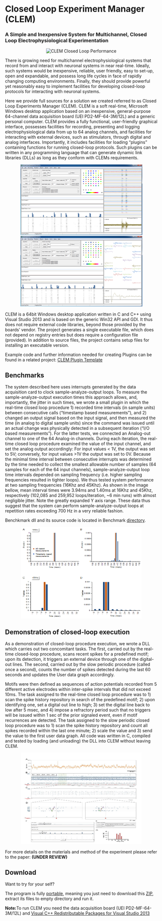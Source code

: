 # Closed Loop Experiment Manager (CLEM)
### A Simple and Inexpensive System for Multichannel, Closed Loop Electrophysiological Experimentation

<p align="middle">
<img src="https://github.com/Hananel-Hazan/CLEM/blob/master/Screenshots/CLEM%20-%20Demonstration CLEM.gif" alt="CLEM Closed Loop Performance" width="600" height="400">
</p>

<p>There is growing need for multichannel electrophysiological systems that record from and interact with neuronal systems in near real-time. Ideally, such systems would be inexpensive, reliable, user friendly, easy to set-up, open and expandable, and possess long life cycles in face of rapidly changing computing environments. Finally, they should provide powerful yet reasonably easy to implement facilities for developing closed-loop protocols for interacting with neuronal systems. </p>
<p>Here we provide full sources for a solution we created referred to as Closed Loop Experiments Manager (CLEM). CLEM is a soft real-time, Microsoft Windows desktop application based on an inexpensive, general-purpose 64-channel data acquisition board (UEI PD2-MF-64-3M/12L) and a generic personal computer. CLEM provides a fully functional, user-friendly graphical interface, possesses facilities for recording, presenting and logging electrophysiological data from up to 64 analog channels, and facilities for interacting with external devices, such as stimulators, through digital and analog interfaces. Importantly, it includes facilities for loading “plugins” containing functions for running closed-loop protocols. Such plugins can be written in any programming language that can generate dynamic link libraries (DLLs) as long as they conform with CLEMs requirements.</p>

<p align="middle">
<img src="https://github.com/Hananel-Hazan/CLEM/blob/master/Screenshots/CLEM%20GUI%20a.png" alt="CLEM"  width="403" height="232"> <img src="https://github.com/Hananel-Hazan/CLEM/blob/master/Screenshots/CLEM%20GUI%20b.png" alt="CLEM"  width="403" height="232">
</p>

<p>CLEM is a 64bit Windows desktop application written in C and C++ using Visual Studio 2013 and is based on the generic Win32 API and GDI. It thus does not require external code libraries, beyond those provided by the boards’ vendor.  The project generates a single executable file, which does not depend on registry entries but does require a configuration file (provided).
In addition to source files, the project contains setup files for installing an executable version.</p>
<p>Example code and further information needed for creating Plugins can be found in a related project:
<a href="https://github.com/Hananel-Hazan/CLEM-Plugin-Template">CLEM Plugin Template</a></p>

## Benchmarks
<p>The system described here uses interrupts generated by the data acquisition card to clock sample-analyze-output loops. To measure the sample-analyze-output execution times this approach allows, and, importantly, the jitter in such times, we wrote a small plugin in which the real-time closed loop procedure 1) recorded time intervals (in sample units) between consecutive calls (“timestamp based measurements”), and 2) changed an output signal based on the input signal, and then measured the time (in analog to digital sample units) since the command was issued until an actual change was physically detected in a subsequent iteration (“I/O based measurements”). For the latter tests, we connected an Analog-out channel to one of the 64 Analog-in channels. During each iteration, the real-time closed loop procedure examined the value of the input channel, and set the analog output accordingly: For input values < 1V, the output was set to 5V; conversely, for input values >1V the output was set to 0V.  Because the minimal time interval between consecutive interrupts was determined by the time needed to collect the smallest allowable number of samples (64 samples for each of the 64 input channels), sample-analyze-output loop time intervals depended on sampling frequency (i.e. higher sampling frequencies resulted in tighter loops). We thus tested system performance at two sampling frequencies (16Khz and 45Khz). As shown in the image bellow, mean interval times were 3.94ms and 1.40ms at 16Khz and 45Khz, respectively (102,085 and 259,952 loops/iteration, ~6 min runs) with almost negligible jitter. Note the greatly expanded Y axis range. These data thus suggest that the system can perform sample-analyze-output loops at repetition rates exceeding 700 Hz in a very reliable fashion.</p>
<p>Benchkmark dll and its source code is located in Benchmark <a href="https://github.com/Hananel-Hazan/CLEM/tree/master/DLL/Benchmark">directory</a>.</p>
<p align="middle">
<img src="https://github.com/Hananel-Hazan/CLEM/blob/master/Screenshots/CLEM%20-%20Closed%20Loop%20Performance.png" alt="CLEM Closed Loop Performance" width="400" height="300"></p>


## Demonstration of closed-loop execution 
<p>
As a demonstration of closed-loop procedure execution, we wrote a DLL which carries out two concomitant tasks. The first, carried out by the real-time closed-loop procedure, scans recent spikes for a predefined motif; upon its detection, it triggers an external device through one of the digital-out lines. The second, carried out by the slow periodic procedure (called once a second), counts the number of spikes detected during the last 60 seconds and updates the User data graph accordingly. 
</p>
<p>
Motifs were then defined as sequences of action potentials recorded from 5 different active electrodes within inter-spike intervals that did not exceed 10ms. The task assigned to the real-time closed loop procedure was to 1) scan the spike history repository in search of the predefined motif; 2) upon identifying one, set a digital out line to high; 3) set the digital line back to low after 5 msec, and 4) impose a refractory period such that no triggers will be issued within 1 sec of the prior signaled event, even if motif recurrences are detected. The task assigned to the slow periodic closed loop procedure was to 1) scan the spike history repository and count all spikes recorded within the last one minute; 2) scale the value and 3) send the value to the first user data graph. All code was written in C, compiled and tested by loading (and unloading) the DLL into CLEM without leaving CLEM. 
</p>
<p align="middle">
<img src="https://github.com/Hananel-Hazan/CLEM/blob/master/Screenshots/CLEM%20-%20Demonstration of closed-loop execution.jpg" alt="CLEM Closed Loop Performance" width="400" height="300">
</p>
<p>
For more details on the materials and method of the experiment please refer to the paper: <B>(UNDER REVIEW)</B>
</p>



## Download
<p>Want to try for your self?</p>
<p>The program is fully <a href="https://en.wikipedia.org/wiki/Portable_application">portable</a>, meaning you just need to download this <a href="https://github.com/Hananel-Hazan/CLEM/blob/master/Binaries/CLEM.zip">ZIP</a>, extract its files to empty directory and run it.</p>
<p><b>Note:</b>To run CLEM you need the data acquisition board (UEI PD2-MF-64-3M/12L) and <a href="https://www.microsoft.com/en-us/download/details.aspx?id=40784"> Visual C++ Redistributable Packages for Visual Studio 2013</a></p>


